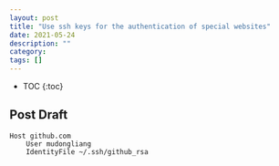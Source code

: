 ```yaml
---
layout: post
title: "Use ssh keys for the authentication of special websites"
date: 2021-05-24
description: ""
category: 
tags: []
---
```

* TOC
{:toc}

## Post Draft

```
Host github.com
    User mudongliang
    IdentityFile ~/.ssh/github_rsa

```
